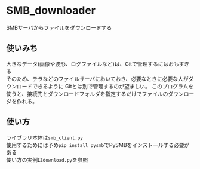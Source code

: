 # SMB_downloader
SMBサーバからファイルをダウンロードする

## 使いみち
大きなデータ(画像や波形、ログファイルなど)は、Gitで管理するにはおもすぎる  
そのため、テラなどのファイルサーバにおいておき、必要なときに必要な人がダウンロードできるように
Gitとは別で管理するのが望ましい。 
このプログラムを使うと、接続先とダウンロードフォルダを指定するだけでファイルのダウンローダを作れる。　　

## 使い方
ライブラリ本体は`smb_client.py`  
使用するためには予め`pip install pysmb`でPySMBをインストールする必要がある  
使い方の実例は`download.py`を参照  